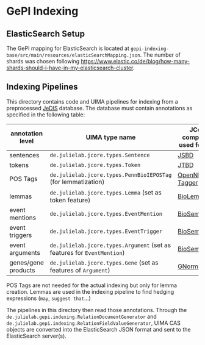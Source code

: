 # GePI Indexing

## ElasticSearch Setup

The GePI mapping for ElasticSearch is located at `gepi-indexing-base/src/main/resources/elasticSearchMapping.json`. The number of shards was chosen following https://www.elastic.co/de/blog/how-many-shards-should-i-have-in-my-elasticsearch-cluster.

## Indexing Pipelines

This directory contains code and UIMA pipelines for indexing from a preprocessed [JeDIS](https://julielab.de/jedis/) database. The database must contain annotations as specified in the following table:

annotation level | UIMA type name | JCoRe component used for GePI
----------------|-----------------|---------------------------------
sentences   | `de.julielab.jcore.types.Sentence` | [JSBD](https://github.com/JULIELab/jcore-projects/tree/v2.6/jcore-jsbd-ae-biomedical-english)
tokens  |`de.julielab.jcore.types.Token` | [JTBD](https://github.com/JULIELab/jcore-projects/tree/v2.6/jcore-jtbd-ae-biomedical-english)
POS Tags | `de.julielab.jcore.types.PennBioIEPOSTag` (for lemmatization) | [OpenNLP POS Tagger](https://github.com/JULIELab/jcore-projects/tree/master/jcore-opennlp-postag-ae-biomedical-english)
lemmas   |`de.julielab.jcore.types.Lemma` (set as token feature)  | [BioLemmatizer](https://github.com/JULIELab/jcore-base/tree/master/jcore-biolemmatizer-ae)
event mentions | `de.julielab.jcore.types.EventMention` | [BioSem](https://github.com/JULIELab/jcore-projects/tree/master/jcore-biosem-ae-bionlp-st11)
event triggers | `de.julielab.jcore.types.EventTrigger` | [BioSem](https://github.com/JULIELab/jcore-projects/tree/master/jcore-biosem-ae-bionlp-st11)
event arguments | `de.julielab.jcore.types.Argument` (set as features for `EventMention`) | [BioSem](https://github.com/JULIELab/jcore-projects/tree/master/jcore-biosem-ae-bionlp-st11)
genes/gene products   | `de.julielab.jcore.types.Gene` (set as features of `Argument`) | [GNormPlus](https://github.com/JULIELab/jcore-projects/tree/master/jcore-gnormplus-pubmed-db-reader)

POS Tags are not needed for the actual indexing but only for lemma creation. Lemmas are used in the indexing pipeline to find hedging expressions (`may`, `suggest that`...)

The pipelines in this directory then read those annotations. Through the `de.julielab.gepi.indexing.RelationDocumentGenerator` and `de.julielab.gepi.indexing.RelationFieldValueGenerator`, UIMA CAS objects are converted into the ElasticSearch JSON format and sent to the ElasticSearch server(s).


